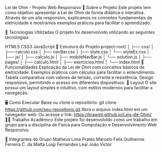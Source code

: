 Lei de Ohm - Projeto Web Responsivo
📌 Sobre o Projeto
Este projeto tem como objetivo apresentar a Lei de Ohm de forma didática e interativa. Através de um site responsivo, explicamos os conceitos fundamentais da eletricidade e mostramos exemplos práticos para facilitar o aprendizado.

🔧 Tecnologias Utilizadas
O projeto foi desenvolvido utilizando as seguintes tecnologias:

HTML5
CSS3
JavaScript
📂 Estrutura do Projeto
project-root/
│
├── css/
│   ├── calculo.css
│   ├── navBar.css
│   ├── style.css
│   └── styleEx.css
│
├── js/
│   ├── calculo.js
│   ├── mobileNavBar.js
│   └── solution.js
│
├── pages/
│   ├── calculo.html
│   ├── exercicios.html
│
└── index.html
📖 Funcionalidades
Explicação da Lei de Ohm com conceitos básicos de eletricidade.
Exemplos práticos com cálculos para facilitar o entendimento.
Tabela comparativa com valores de tensão, corrente e resistência.
Design responsivo, permitindo o acesso em diferentes dispositivos.
🎨 Layout
O site possui um layout simples e intuitivo, com estilos modernos para facilitar a navegação.

🖥️ Como Executar
Baixe ou clone o repositório:
git clone https://github.com/seu-repositorio.git
Abra o arquivo index.html em um navegador web.
Ou acesse o link: https://krawstr.github.io/Leis-de-Ohm/
👨‍🏫 Trabalho Acadêmico
Este projeto foi desenvolvido como um trabalho em grupo para a disciplina de Física para Computação e Desenvolvimento Web Responsivo.

🔹 Integrantes do Grupo
Matheus Lima Prates
Marcelo Felix
Guilherme Ferreira C. da Matta
Luigi Fernandes Leal
João Victor
